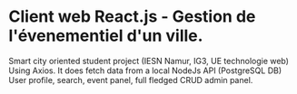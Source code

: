 # Client web React.js - Gestion de l'évenementiel d'un ville.
Smart city oriented student project (IESN Namur, IG3, UE technologie web)
Using Axios. It does fetch data from a local NodeJs API (PostgreSQL DB)
User profile, search, event panel, full fledged CRUD admin panel.
